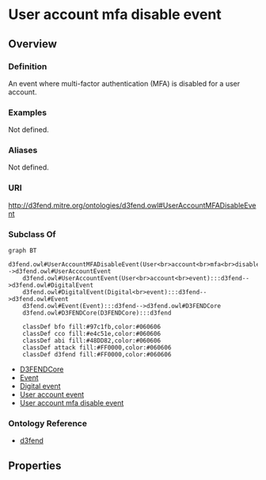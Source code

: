 # User account mfa disable event

## Overview

### Definition
An event where multi-factor authentication (MFA) is disabled for a user account.

### Examples
Not defined.

### Aliases
Not defined.

### URI
http://d3fend.mitre.org/ontologies/d3fend.owl#UserAccountMFADisableEvent

### Subclass Of
```mermaid
graph BT
    d3fend.owl#UserAccountMFADisableEvent(User<br>account<br>mfa<br>disable<br>event):::d3fend-->d3fend.owl#UserAccountEvent
    d3fend.owl#UserAccountEvent(User<br>account<br>event):::d3fend-->d3fend.owl#DigitalEvent
    d3fend.owl#DigitalEvent(Digital<br>event):::d3fend-->d3fend.owl#Event
    d3fend.owl#Event(Event):::d3fend-->d3fend.owl#D3FENDCore
    d3fend.owl#D3FENDCore(D3FENDCore):::d3fend
    
    classDef bfo fill:#97c1fb,color:#060606
    classDef cco fill:#e4c51e,color:#060606
    classDef abi fill:#48DD82,color:#060606
    classDef attack fill:#FF0000,color:#060606
    classDef d3fend fill:#FF0000,color:#060606
```

- [D3FENDCore](/docs/ontology/reference/model/D3FENDCore/D3FENDCore.md)
- [Event](/docs/ontology/reference/model/D3FENDCore/Event/Event.md)
- [Digital event](/docs/ontology/reference/model/D3FENDCore/Event/Digital%20event/Digital%20event.md)
- [User account event](/docs/ontology/reference/model/D3FENDCore/Event/Digital%20event/User%20account%20event/User%20account%20event.md)
- [User account mfa disable event](/docs/ontology/reference/model/D3FENDCore/Event/Digital%20event/User%20account%20event/User%20account%20mfa%20disable%20event/User%20account%20mfa%20disable%20event.md)


### Ontology Reference
- [d3fend](http://d3fend.mitre.org/ontologies/d3fend.owl#)

## Properties
